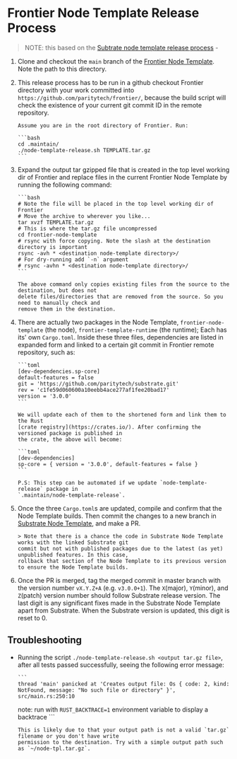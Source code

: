 # Frontier Node Template Release Process

> NOTE: this based on the
> [Subtrate node template release process](https://github.com/paritytech/substrate/blob/master/docs/node-template-release.md) -

1.  Clone and checkout the `main` branch of the
    [Frontier Node Template](https://github.com/substrate-developer-hub/frontier-node-template/).
    Note the path to this directory.

2.  This release process has to be run in a github checkout Frontier directory with your work
    committed into `https://github.com/paritytech/frontier/`, because the build script will check
    the existence of your current git commit ID in the remote repository.

        Assume you are in the root directory of Frontier. Run:

        ```bash
        cd .maintain/
        ./node-template-release.sh TEMPLATE.tar.gz
        ```

3.  Expand the output tar gzipped file that is created in the top level working dir of Frontier and
    replace files in the current Frontier Node Template by running the following command:

        ```bash
        # Note the file will be placed in the top level working dir of Frontier
        # Move the archive to wherever you like...
        tar xvzf TEMPLATE.tar.gz
        # This is where the tar.gz file uncompressed
        cd frontier-node-template
        # rsync with force copying. Note the slash at the destination directory is important
        rsync -avh * <destination node-template directory>/
        # For dry-running add `-n` argument
        # rsync -avhn * <destination node-template directory>/
        ```

        The above command only copies existing files from the source to the destination, but does not
        delete files/directories that are removed from the source. So you need to manually check and
        remove them in the destination.

4.  There are actually two packages in the Node Template, `frontier-node-template` (the node),
    `frontier-template-runtime` (the runtime); Each has its' own `Cargo.toml`. Inside these three
    files, dependencies are listed in expanded form and linked to a certain git commit in Frontier
    remote repository, such as:

        ```toml
        [dev-dependencies.sp-core]
        default-features = false
        git = 'https://github.com/paritytech/substrate.git'
        rev = 'c1fe59d060600a10eebb4ace277af1fee20bad17'
        version = '3.0.0'
        ```

        We will update each of them to the shortened form and link them to the Rust
        [crate registry](https://crates.io/). After confirming the versioned package is published in
        the crate, the above will become:

        ```toml
        [dev-dependencies]
        sp-core = { version = '3.0.0', default-features = false }
        ```

        P.S: This step can be automated if we update `node-template-release` package in
        `.maintain/node-template-release`.

5.  Once the three `Cargo.toml`s are updated, compile and confirm that the Node Template builds.
    Then commit the changes to a new branch in
    [Substrate Node Template](https://github.com/substrate-developer-hub/frontier-node-template),
    and make a PR.

        > Note that there is a chance the code in Substrate Node Template works with the linked Substrate git
        commit but not with published packages due to the latest (as yet) unpublished features. In this case,
        rollback that section of the Node Template to its previous version to ensure the Node Template builds.

6.  Once the PR is merged, tag the merged commit in master branch with the version number `vX.Y.Z+A`
    (e.g. `v3.0.0+1`). The `X`(major), `Y`(minor), and `Z`(patch) version number should follow
    Substrate release version. The last digit is any significant fixes made in the Substrate Node
    Template apart from Substrate. When the Substrate version is updated, this digit is reset to 0.

## Troubleshooting

-   Running the script `./node-template-release.sh <output tar.gz file>`, after all tests passed
    successfully, seeing the following error message:

        ```
        thread 'main' panicked at 'Creates output file: Os { code: 2, kind: NotFound, message: "No such file or directory" }', src/main.rs:250:10

    note: run with `RUST_BACKTRACE=1` environment variable to display a backtrace ```

        This is likely due to that your output path is not a valid `tar.gz` filename or you don't have write
        permission to the destination. Try with a simple output path such as `~/node-tpl.tar.gz`.
